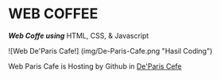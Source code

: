 # WEB COFFEE

***Web Coffe using*** HTML, CSS, & Javascript

![Web De'Paris Cafe!] (img/De-Paris-Cafe.png "Hasil Coding")

Web Paris Cafe is Hosting by Github in [De'Paris Cefe](https://satriai0508.github.io/web-paris-cafe)